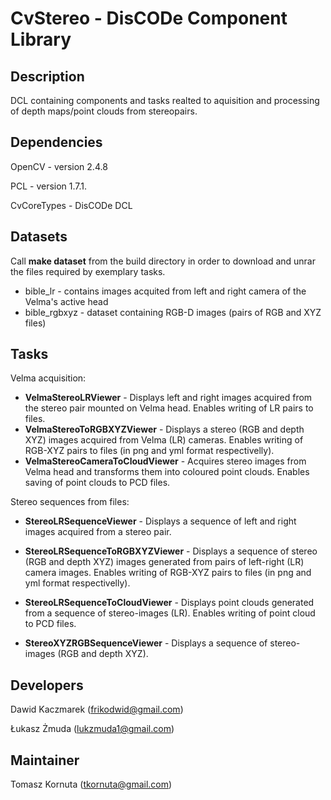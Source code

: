 CvStereo - DisCODe Component Library
====================================

Description
-----------

DCL containing components and tasks realted to aquisition and processing of depth maps/point clouds from stereopairs.

Dependencies
------------

OpenCV - version 2.4.8

PCL - version 1.7.1.

CvCoreTypes - DisCODe DCL

Datasets
------------
Call __make dataset__ from the build directory in order to download and unrar the files required by exemplary tasks.
   * bible_lr - contains images acquited from left and right camera of the Velma's active head
   * bible_rgbxyz - dataset containing RGB-D images (pairs of RGB and XYZ files)    

Tasks
------------
Velma acquisition:
   * __VelmaStereoLRViewer__ - Displays left and right images acquired from the stereo pair mounted on Velma head. Enables writing of LR pairs to files. 
   * __VelmaStereoToRGBXYZViewer__ - Displays a stereo (RGB and depth XYZ) images acquired from Velma (LR) cameras. Enables writing of RGB-XYZ pairs to files (in png and yml format respectivelly).
   * __VelmaStereoCameraToCloudViewer__ - Acquires stereo images from Velma head and transforms them into coloured point clouds. Enables saving of point clouds to PCD files. 
    
Stereo sequences from files:   
   * __StereoLRSequenceViewer__ - Displays a sequence of left and right images acquired from a stereo pair.
   * __StereoLRSequenceToRGBXYZViewer__ - Displays a sequence of stereo (RGB and depth XYZ) images generated from pairs of left-right (LR) camera images. Enables writing of RGB-XYZ pairs to files (in png and yml format respectivelly). 

   * __StereoLRSequenceToCloudViewer__ - Displays point clouds generated from a sequence of stereo-images (LR). Enables writing of point cloud to PCD files.
   * __StereoXYZRGBSequenceViewer__ - Displays a sequence of  stereo-images (RGB and depth XYZ).


Developers
----------

Dawid Kaczmarek (frikodwid@gmail.com)

Łukasz Żmuda (lukzmuda1@gmail.com)

Maintainer
----------

Tomasz Kornuta (tkornuta@gmail.com)

